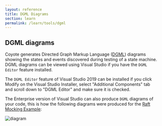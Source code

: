 ```yaml
---
layout: reference
title: DGML Diagrams
section: learn
permalink: /learn/tools/dgml
---
```


## DGML diagrams

Coyote generates Directed Graph Markup Language ([DGML](https://en.wikipedia.org/wiki/DGML))
diagrams showing the states and events discovered during testing of a state machine. DGML diagrams
can be viewed using Visual Studio if you have the `DGML Editor` feature installed.

The `DGML Editor` feature of Visual Studio 2019 can be installed if you click Modify on the Visual
Studio Installer, select "Additional Components" tab and scroll down to "DGML Editor" and make sure
it is checked.

The Enterprise version of Visual Studio can also produce `DGML` diagrams of your code, this is how
the following diagrams were produced for the [Raft Mocking Example](../tutorials/raft-mocking):

![diagram](../../assets/images/RaftMocking.svg)
